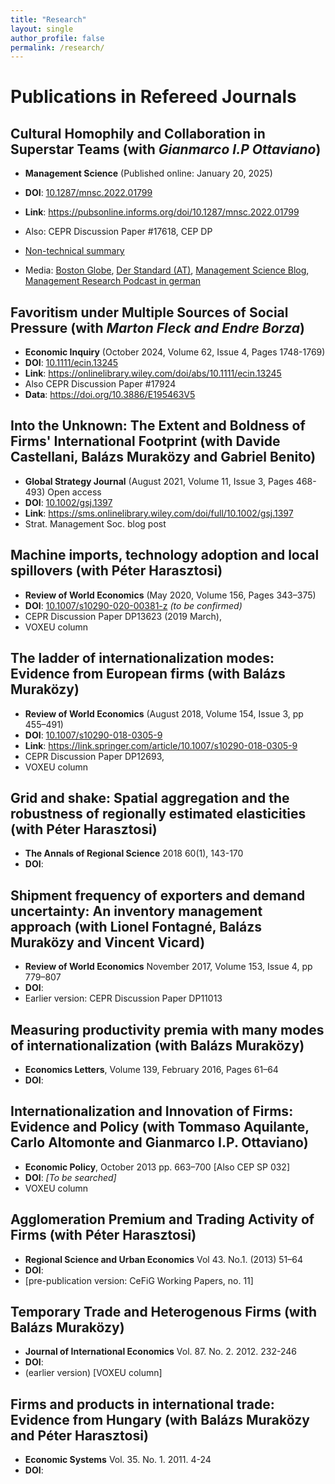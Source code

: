 ```yaml
---
title: "Research"
layout: single
author_profile: false
permalink: /research/
---
```


<!-- This page summarises my published research and ongoing projects. Entries are grouped into refereed journal articles, broader publications, books/chapters and work in progress. Wherever possible, I include Digital Object Identifiers (DOIs) or stable links so that readers can easily access the published version. Links marked with a DOI prefix point directly to the journal page via https://doi.org. -->


# Publications in Refereed Journals

## **Cultural Homophily and Collaboration in Superstar Teams** (with *Gianmarco I.P Ottaviano*) 
* **Management Science** (Published online: January 20, 2025)
* **DOI**: [10.1287/mnsc.2022.01799](https://doi.org/10.1287/mnsc.2022.01799)
* **Link**: https://pubsonline.informs.org/doi/10.1287/mnsc.2022.01799
* Also: CEPR Discussion Paper #17618, CEP DP
* [Non-technical summary](/mansci-ntsummary/)

* Media: [Boston Globe](https://www.bostonglobe.com/2025/02/03/opinion/social-studies-economics-immigration-deportation-subtle-biases-sports/), [Der Standard (AT)](https://www.derstandard.at/story/3000000264636/die-versteckten-muster-menschlichen-verhaltens-im-fussball), [Management Science Blog](https://www.linkedin.com/feed/update/urn:li:activity:7316814873185701888/), [Management Research Podcast in german](https://podcasts.apple.com/at/podcast/gleich-und-gleich-gesellt-sich-gern-aber-wieviel-silobildung/id1706522611?i=1000701676874)

## **Favoritism under Multiple Sources of Social Pressure** (with *Marton Fleck and Endre Borza*)
* **Economic Inquiry** (October 2024, Volume 62, Issue 4, Pages 1748-1769) 
* **DOI**: [10.1111/ecin.13245](https://doi.org/10.1111/ecin.13245)
* **Link**: https://onlinelibrary.wiley.com/doi/abs/10.1111/ecin.13245
* Also CEPR Discussion Paper #17924
* **Data**: https://doi.org/10.3886/E195463V5

## **Into the Unknown: The Extent and Boldness of Firms' International Footprint** (with Davide Castellani, Balázs Muraközy and Gabriel Benito)
* **Global Strategy Journal** (August 2021, Volume 11, Issue 3, Pages 468-493) Open access
* **DOI**: [10.1002/gsj.1397](https://doi.org/10.1002/gsj.1397)  
* **Link**: https://sms.onlinelibrary.wiley.com/doi/full/10.1002/gsj.1397
* Strat. Management Soc. blog post

## **Machine imports, technology adoption and local spillovers** (with Péter Harasztosi)
* **Review of World Economics** (May 2020, Volume 156, Pages 343–375)
* **DOI**: [10.1007/s10290-020-00381-z](https://doi.org/10.1007/s10290-020-00381-z) *(to be confirmed)*
* CEPR Discussion Paper DP13623 (2019 March), 
* VOXEU column

## **The ladder of internationalization modes: Evidence from European firms** (with Balázs Muraközy)
* **Review of World Economics** (August 2018, Volume 154, Issue 3, pp 455–491) 
* **DOI**: [10.1007/s10290-018-0305-9](https://doi.org/10.1007/s10290-018-0305-9)
* **Link**: https://link.springer.com/article/10.1007/s10290-018-0305-9
* CEPR Discussion Paper DP12693, 
* VOXEU column

## **Grid and shake: Spatial aggregation and the robustness of regionally estimated elasticities** (with Péter Harasztosi)
* **The Annals of Regional Science** 2018 60(1), 143-170 
* **DOI**: 

## **Shipment frequency of exporters and demand uncertainty: An inventory management approach** (with Lionel Fontagné, Balázs Muraközy and Vincent Vicard)
* **Review of World Economics** November 2017, Volume 153, Issue 4, pp 779–807
* **DOI**: 
* Earlier version: CEPR Discussion Paper DP11013 

## **Measuring productivity premia with many modes of internationalization** (with Balázs Muraközy)
* **Economics Letters**, Volume 139, February 2016, Pages 61–64
* **DOI**: 

## **Internationalization and Innovation of Firms: Evidence and Policy** (with Tommaso Aquilante, Carlo Altomonte and Gianmarco I.P. Ottaviano)
* **Economic Policy**, October 2013 pp. 663–700 [Also CEP SP 032] 
* **DOI**: *[To be searched]*
* VOXEU column

## **Agglomeration Premium and Trading Activity of Firms** (with Péter Harasztosi)
* **Regional Science and Urban Economics** Vol 43. No.1. (2013) 51–64 
* **DOI**: 
* [pre-publication version: CeFiG Working Papers, no. 11]

## **Temporary Trade and Heterogenous Firms** (with Balázs Muraközy)
* **Journal of International Economics** Vol. 87. No. 2. 2012. 232-246
* **DOI**: 
* (earlier version) [VOXEU column]

## **Firms and products in international trade: Evidence from Hungary** (with Balázs Muraközy and Péter Harasztosi)
* **Economic Systems** Vol. 35. No. 1. 2011. 4-24
* **DOI**: 
